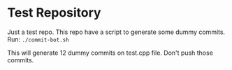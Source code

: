 # Test Repository

Just a test repo. This repo have a script to generate some dummy commits. Run:
`./commit-bot.sh`

This will generate 12 dummy commits on test.cpp file. Don't push those commits.
